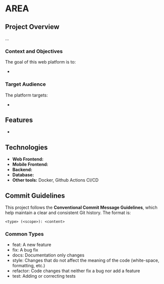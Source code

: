 # AREA

## Project Overview

...

### Context and Objectives

The goal of this web platform is to:

- 

### Target Audience

The platform targets:

- 

## Features

- 

## Technologies

- **Web Frontend:** 
- **Mobile Frontend:** 
- **Backend:** 
- **Database:** 
- **Other tools:** Docker, Github Actions CI/CD

## Commit Guidelines

This project follows the **Conventional Commit Message Guidelines**, which help maintain a clear and consistent Git history. The format is:

```
<type> (<scope>): <content>
```

### Common Types

- feat: A new feature
- fix: A bug fix
- docs: Documentation only changes
- style: Changes that do not affect the meaning of the code (white-space, formatting, etc.)
- refactor: Code changes that neither fix a bug nor add a feature
- test: Adding or correcting tests
